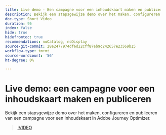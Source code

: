 ```yaml
---
title: Live demo - Een campagne voor een inhoudskaart maken en publiceren
description: Bekijk een stapsgewijze demo over het maken, configureren en publiceren van een campagne voor een inhoudskaart in Adobe Journey Optimizer.
doc-type: Short Video
duration: 95
index: false
hide: true
hidefromtoc: true
recommendations: noCatalog, noDisplay
source-git-commit: 28e2477974df6d22cff87eb9c242657e23569b15
workflow-type: tm+mt
source-wordcount: '56'
ht-degree: 0%

---
```



# Live demo: een campagne voor een inhoudskaart maken en publiceren

Bekijk een stapsgewijze demo over het maken, configureren en publiceren van een campagne voor een inhoudskaart in Adobe Journey Optimizer.

<!-- 62_S603_3442534_94_live-demo-creating-and-publishing-a-content-card-campaign -->
>[!VIDEO](https://video.tv.adobe.com/v/3458208/?learn=on&enablevpops=true)

